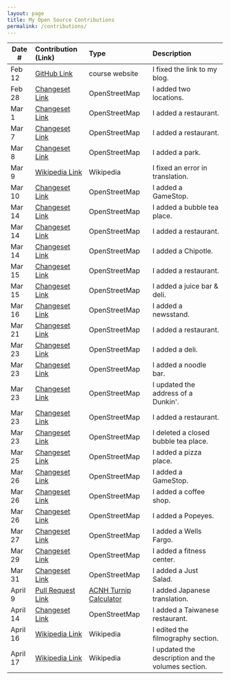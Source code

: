 ```yaml
---
layout: page
title: My Open Source Contributions
permalink: /contributions/
---
```


<!--
Type of the contribution should be "Wikipedia edit", "OpenStreet Map feature", "Documentation", "Course website", "Blog",
"Browse Add-on", etc.

The description should include a brief summary of what you did.

Replace the first row with your own contribution. 

-->


| Date #       | Contribution (Link)  | Type  | Description |
|---|:---|:---|:---|
| Feb 12   | [GitHub Link](https://github.com/nyu-ossd-s20/sylviaji-weekly/commit/8ecffebafeda09662f69cefddb1afd47c2a6a046)  | course website    |   I fixed the link to my blog.    |
| Feb 28  |[Changeset Link](https://www.openstreetmap.org/changeset/81611980#map=19/40.72756/-74.03154)  |  OpenStreetMap   | I added two locations.      |
| Mar 1    |[Changeset Link](https://www.openstreetmap.org/changeset/81655846#map=18/40.72602/-74.03252)     | OpenStreetMap    |I added a restaurant.      |
| Mar 7 | [Changeset Link](https://www.openstreetmap.org/changeset/81909709#map=19/40.72687/-73.98753) |OpenStreetMap    |I added a restaurant.|
| Mar 8 | [Changeset Link](https://www.openstreetmap.org/changeset/81926978) | OpenStreetMap | I added a park.|
| Mar 9 | [Wikipedia Link](https://zh.wikipedia.org/w/index.php?title=%E7%A9%86%E7%BD%95%E9%BB%98%E5%BE%B7%C2%B7%E6%9C%AC%C2%B7%E8%96%A9%E5%8B%92%E6%9B%BC&oldid=58542495) | Wikipedia | I fixed an error in translation.|
|Mar 10 | [Changeset Link](https://www.openstreetmap.org/changeset/82025075) | OpenStreetMap | I added a GameStop.|
|Mar 14 | [Changeset Link](https://www.openstreetmap.org/changeset/82206718) | OpenStreetMap | I added a bubble tea place.|
|Mar 14 | [Changeset Link](https://www.openstreetmap.org/changeset/82206762) | OpenStreetMap | I added a restaurant.|
|Mar 14 | [Changeset Link](https://www.openstreetmap.org/changeset/82206783) | OpenStreetMap | I added a Chipotle.|
|Mar 15 | [Changeset Link](https://www.openstreetmap.org/changeset/82235129) | OpenStreetMap | I added a restaurant. |
|Mar 15 | [Changeset Link](https://www.openstreetmap.org/changeset/82235278) | OpenStreetMap | I added a juice bar & deli. |
|Mar 16 | [Changeset Link](https://www.openstreetmap.org/changeset/82279896) | OpenStreetMap | I added a newsstand. |
|Mar 21 | [Changeset Link](https://www.openstreetmap.org/changeset/82474244) | OpenStreetMap | I added a restaurant.|
|Mar 23 | [Changeset Link](https://www.openstreetmap.org/changeset/82544574) | OpenStreetMap | I added a deli.|
|Mar 23 | [Changeset Link](https://www.openstreetmap.org/changeset/82544620) | OpenStreetMap | I added a noodle bar.|
|Mar 23 | [Changeset Link](https://www.openstreetmap.org/changeset/82544688) | OpenStreetMap | I updated the address of a Dunkin'. |
|Mar 23 | [Changeset Link](https://www.openstreetmap.org/changeset/82544708) | OpenStreetMap | I added a restaurant.|
|Mar 23 | [Changeset Link](https://www.openstreetmap.org/changeset/82544771) | OpenStreetMap | I deleted a closed bubble tea place. |
|Mar 25 | [Changeset Link](https://www.openstreetmap.org/changeset/82637550) | OpenStreetMap | I added a pizza place. |
|Mar 26 | [Changeset Link](https://www.openstreetmap.org/changeset/82684796) | OpenStreetMap | I added a GameStop. |
|Mar 26 | [Changeset Link](https://www.openstreetmap.org/changeset/82684853) | OpenStreetMap | I added a coffee shop. |
|Mar 26 | [Changeset Link](https://www.openstreetmap.org/changeset/82684907) | OpenStreetMap | I added a Popeyes. |
|Mar 27 | [Changeset Link](https://www.openstreetmap.org/changeset/82737231) | OpenStreetMap | I added a Wells Fargo. |
|Mar 29 | [Changeset Link](https://www.openstreetmap.org/changeset/82796748) | OpenStreetMap | I added a fitness center. |
|Mar 31 | [Changeset Link](https://www.openstreetmap.org/changeset/82876991) | OpenStreetMap | I added a Just Salad.|
|April 9 | [Pull Request Link](https://github.com/elxris/Turnip-Calculator/pull/50) |[ACNH Turnip Calculator](https://github.com/elxris/Turnip-Calculator)| I added Japanese translation. |
|April 14 | [Changeset Link](https://www.openstreetmap.org/changeset/83536481) | OpenStreetMap | I added a Taiwanese restaurant. |
|April 16 | [Wikipedia Link](https://zh.wikipedia.org/w/index.php?title=%E5%A0%BA%E9%9B%85%E4%BA%BA&oldid=59203239) | Wikipedia | I edited the filmography section. |
|April 17 | [Wikipedia Link](https://en.wikipedia.org/w/index.php?title=J%C5%ABhan_Shuttai!&oldid=951424660) | Wikipedia | I updated the description and the volumes section. |


